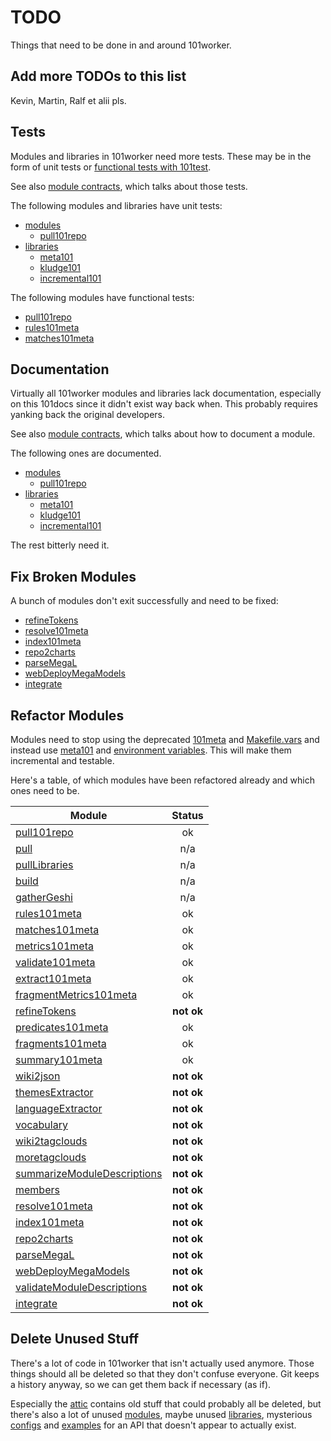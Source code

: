 # TODO

Things that need to be done in and around 101worker.


## Add more TODOs to this list

Kevin, Martin, Ralf et alii pls.


## Tests

Modules and libraries in 101worker need more tests. These may be in the form of unit tests or [functional tests with 101test](https://github.com/101companies/101test).

See also [module contracts](https://github.com/101companies/101worker#module-contracts), which talks about those tests.

The following modules and libraries have unit tests:

* [modules](https://github.com/101companies/101worker/tree/master/modules)
    * [pull101repo](https://github.com/101companies/101worker/tree/master/modules/pull101repo)
* [libraries](https://github.com/101companies/101worker/tree/master/libraries)
    * [meta101](https://github.com/101companies/101worker/tree/master/libraries/meta101)
    * [kludge101](https://github.com/101companies/101worker/tree/master/libraries/kludge101)
    * [incremental101](https://github.com/101companies/101worker/tree/master/libraries/incremental101)

The following modules have functional tests:

* [pull101repo](https://github.com/101companies/101worker/tree/master/modules/pull101repo)
* [rules101meta](https://github.com/101companies/101worker/tree/master/modules/rules101meta)
* [matches101meta](https://github.com/101companies/101worker/tree/master/modules/matches101meta)


## Documentation

Virtually all 101worker modules and libraries lack documentation, especially on this 101docs since it didn't exist way back when. This probably requires yanking back the original developers.

See also [module contracts](https://github.com/101companies/101worker#module-contracts), which talks about how to document a module.

The following ones are documented.

* [modules](https://github.com/101companies/101worker/tree/master/modules)
    * [pull101repo](https://github.com/101companies/101worker/tree/master/modules/pull101repo)
* [libraries](https://github.com/101companies/101worker/tree/master/libraries)
    * [meta101](https://github.com/101companies/101worker/tree/master/libraries/meta101)
    * [kludge101](https://github.com/101companies/101worker/tree/master/libraries/kludge101)
    * [incremental101](https://github.com/101companies/101worker/tree/master/libraries/incremental101)

The rest bitterly need it.


## Fix Broken Modules

A bunch of modules don't exit successfully and need to be fixed:

* [refineTokens](https://github.com/101companies/101worker/tree/master/modules/refineTokens)
* [resolve101meta](https://github.com/101companies/101worker/tree/master/modules/resolve101meta)
* [index101meta](https://github.com/101companies/101worker/tree/master/modules/index101meta)
* [repo2charts](https://github.com/101companies/101worker/tree/master/modules/repo2charts)
* [parseMegaL](https://github.com/101companies/101worker/tree/master/modules/parseMegaL)
* [webDeployMegaModels](https://github.com/101companies/101worker/tree/master/modules/webDeployMegaModels)
* [integrate](https://github.com/101companies/101worker/tree/master/modules/integrate)


## Refactor Modules

Modules need to stop using the deprecated [101meta](https://github.com/101companies/101worker/tree/master/libraries/101meta) and [Makefile.vars](https://github.com/101companies/101worker/tree/master/modules/Makefile.vars) and instead use [meta101](https://github.com/101companies/101worker/tree/master/libraries/meta101) and [environment variables](https://github.com/101companies/101worker/tree/master/configs/env). This will make them incremental and testable.

Here's a table, of which modules have been refactored already and which ones need to be.


Module                                                                                                                   | Status
-------------------------------------------------------------------------------------------------------------------------|:--------:
[pull101repo](https://github.com/101companies/101worker/tree/master/modules/pull101repo)                                 | ok
[pull](https://github.com/101companies/101worker/tree/master/modules/pull)                                               | n/a
[pullLibraries](https://github.com/101companies/101worker/tree/master/modules/pullLibraries)                             | n/a
[build](https://github.com/101companies/101worker/tree/master/modules/build)                                             | n/a
[gatherGeshi](https://github.com/101companies/101worker/tree/master/modules/gatherGeshi)                                 | n/a
[rules101meta](https://github.com/101companies/101worker/tree/master/modules/rules101meta)                               | ok
[matches101meta](https://github.com/101companies/101worker/tree/master/modules/matches101meta)                           | ok
[metrics101meta](https://github.com/101companies/101worker/tree/master/modules/metrics101meta)                           | ok
[validate101meta](https://github.com/101companies/101worker/tree/master/modules/validate101meta)                         | ok
[extract101meta](https://github.com/101companies/101worker/tree/master/modules/extract101meta)                           | ok
[fragmentMetrics101meta](https://github.com/101companies/101worker/tree/master/modules/fragmentMetrics101meta)           | ok
[refineTokens](https://github.com/101companies/101worker/tree/master/modules/refineTokens)                               | **not ok**
[predicates101meta](https://github.com/101companies/101worker/tree/master/modules/predicates101meta)                     | ok
[fragments101meta](https://github.com/101companies/101worker/tree/master/modules/fragments101meta)                       | ok
[summary101meta](https://github.com/101companies/101worker/tree/master/modules/summary101meta)                           | ok
[wiki2json](https://github.com/101companies/101worker/tree/master/modules/wiki2json)                                     | **not ok**
[themesExtractor](https://github.com/101companies/101worker/tree/master/modules/themesExtractor)                         | **not ok**
[languageExtractor](https://github.com/101companies/101worker/tree/master/modules/languageExtractor)                     | **not ok**
[vocabulary](https://github.com/101companies/101worker/tree/master/modules/vocabulary)                                   | **not ok**
[wiki2tagclouds](https://github.com/101companies/101worker/tree/master/modules/wiki2tagclouds)                           | **not ok**
[moretagclouds](https://github.com/101companies/101worker/tree/master/modules/moretagclouds)                             | **not ok**
[summarizeModuleDescriptions](https://github.com/101companies/101worker/tree/master/modules/summarizeModuleDescriptions) | **not ok**
[members](https://github.com/101companies/101worker/tree/master/modules/members)                                         | **not ok**
[resolve101meta](https://github.com/101companies/101worker/tree/master/modules/resolve101meta)                           | **not ok**
[index101meta](https://github.com/101companies/101worker/tree/master/modules/index101meta)                               | **not ok**
[repo2charts](https://github.com/101companies/101worker/tree/master/modules/repo2charts)                                 | **not ok**
[parseMegaL](https://github.com/101companies/101worker/tree/master/modules/parseMegaL)                                   | **not ok**
[webDeployMegaModels](https://github.com/101companies/101worker/tree/master/modules/webDeployMegaModels)                 | **not ok**
[validateModuleDescriptions](https://github.com/101companies/101worker/tree/master/modules/validateModuleDescriptions)   | **not ok**
[integrate](https://github.com/101companies/101worker/tree/master/modules/integrate)                                     | **not ok**


## Delete Unused Stuff

There's a lot of code in 101worker that isn't actually used anymore. Those things should all be deleted so that they don't confuse everyone. Git keeps a history anyway, so we can get them back if necessary (as if).

Especially the [attic](https://github.com/101companies/101worker/tree/master/attic) contains old stuff that could probably all be deleted, but there's also a lot of unused [modules](https://github.com/101companies/101worker/tree/master/modules), maybe unused [libraries](https://github.com/101companies/101worker/tree/master/libraries), mysterious [configs](https://github.com/101companies/101worker/tree/master/configs) and [examples](https://github.com/101companies/101worker/tree/master/api%20examples/simpleMetrics) for an API that doesn't appear to actually exist.
